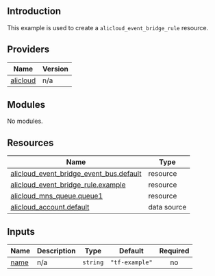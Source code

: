 ## Introduction

This example is used to create a `alicloud_event_bridge_rule` resource.

<!-- BEGIN_TF_DOCS -->
## Providers

| Name | Version |
|------|---------|
| <a name="provider_alicloud"></a> [alicloud](#provider\_alicloud) | n/a |

## Modules

No modules.

## Resources

| Name | Type |
|------|------|
| [alicloud_event_bridge_event_bus.default](https://registry.terraform.io/providers/aliyun/alicloud/latest/docs/resources/event_bridge_event_bus) | resource |
| [alicloud_event_bridge_rule.example](https://registry.terraform.io/providers/aliyun/alicloud/latest/docs/resources/event_bridge_rule) | resource |
| [alicloud_mns_queue.queue1](https://registry.terraform.io/providers/aliyun/alicloud/latest/docs/resources/mns_queue) | resource |
| [alicloud_account.default](https://registry.terraform.io/providers/aliyun/alicloud/latest/docs/data-sources/account) | data source |

## Inputs

| Name | Description | Type | Default | Required |
|------|-------------|------|---------|:--------:|
| <a name="input_name"></a> [name](#input\_name) | n/a | `string` | `"tf-example"` | no |
<!-- END_TF_DOCS -->    